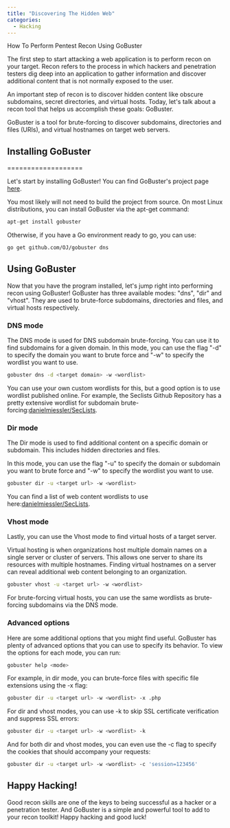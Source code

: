 ```yaml
---
title: "Discovering The Hidden Web"
categories:
  - Hacking
---
```


How To Perform Pentest Recon Using GoBuster

The first step to start attacking a web application is to perform recon on your target. Recon refers to the process in which hackers and penetration testers dig deep into an application to gather information and discover additional content that is not normally exposed to the user.

An important step of recon is to discover hidden content like obscure subdomains, secret directories, and virtual hosts. Today, let's talk about a recon tool that helps us accomplish these goals: GoBuster.

GoBuster is a tool for brute-forcing to discover subdomains, directories and files (URIs), and virtual hostnames on target web servers.

## Installing GoBuster
===================

Let's start by installing GoBuster! You can find GoBuster's project page [here](https://github.com/OJ/gobuster).

You most likely will not need to build the project from source. On most Linux distributions, you can install GoBuster via the apt-get command:

```bash
apt-get install gobuster
```

Otherwise, if you have a Go environment ready to go, you can use:

```bash
go get github.com/OJ/gobuster dns
```

## Using GoBuster

Now that you have the program installed, let's jump right into performing recon using GoBuster! GoBuster has three available modes: "dns", "dir" and "vhost". They are used to brute-force subdomains, directories and files, and virtual hosts respectively.

### DNS mode

The DNS mode is used for DNS subdomain brute-forcing. You can use it to find subdomains for a given domain. In this mode, you can use the flag "-d" to specify the domain you want to brute force and "-w" to specify the wordlist you want to use.

```bash
gobuster dns -d <target domain> -w <wordlist>
```

You can use your own custom wordlists for this, but a good option is to use wordlist published online. For example, the Seclists Github Repository has a pretty extensive wordlist for subdomain brute-forcing:[danielmiessler/SecLists](https://github.com/danielmiessler/SecLists/blob/master/Discovery/DNS/namelist.txt).

### Dir mode

The Dir mode is used to find additional content on a specific domain or subdomain. This includes hidden directories and files.

In this mode, you can use the flag "-u" to specify the domain or subdomain you want to brute force and "-w" to specify the wordlist you want to use.

```bash
gobuster dir -u <target url> -w <wordlist>
```

You can find a list of web content wordlists to use here:[danielmiessler/SecLists](https://github.com/danielmiessler/SecLists/tree/master/Discovery/Web-Content).

### Vhost mode

Lastly, you can use the Vhost mode to find virtual hosts of a target server.

Virtual hosting is when organizations host multiple domain names on a single server or cluster of servers. This allows one server to share its resources with multiple hostnames. Finding virtual hostnames on a server can reveal additional web content belonging to an organization.

```bash
gobuster vhost -u <target url> -w <wordlist>
```

For brute-forcing virtual hosts, you can use the same wordlists as brute-forcing subdomains via the DNS mode.

### Advanced options

Here are some additional options that you might find useful. GoBuster has plenty of advanced options that you can use to specify its behavior. To view the options for each mode, you can run:

```bash
gobuster help <mode>
```

For example, in dir mode, you can brute-force files with specific file extensions using the -x flag:

```bash
gobuster dir -u <target url> -w <wordlist> -x .php
```

For dir and vhost modes, you can use -k to skip SSL certificate verification and suppress SSL errors:

```bash
gobuster dir -u <target url> -w <wordlist> -k
```

And for both dir and vhost modes, you can even use the -c flag to specify the cookies that should accompany your requests:

```bash
gobuster dir -u <target url> -w <wordlist> -c 'session=123456'
```

## Happy Hacking!

Good recon skills are one of the keys to being successful as a hacker or a penetration tester. And GoBuster is a simple and powerful tool to add to your recon toolkit! Happy hacking and good luck!